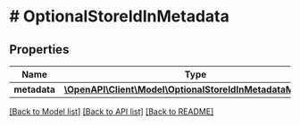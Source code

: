# # OptionalStoreIdInMetadata

## Properties

Name | Type | Description | Notes
------------ | ------------- | ------------- | -------------
**metadata** | [**\OpenAPI\Client\Model\OptionalStoreIdInMetadataMetadata**](OptionalStoreIdInMetadataMetadata.md) |  | [optional]

[[Back to Model list]](../../README.md#models) [[Back to API list]](../../README.md#endpoints) [[Back to README]](../../README.md)
